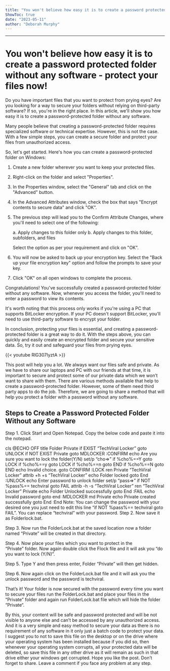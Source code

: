 ```yaml
---
title: "You won't believe how easy it is to create a password protected folder without any software - protect your files now!"
ShowToc: true 
date: "2023-05-11"
author: "Deborah Murphy"
---
```

*****
# You won't believe how easy it is to create a password protected folder without any software - protect your files now!

Do you have important files that you want to protect from prying eyes? Are you looking for a way to secure your folders without relying on third-party software? If so, you're in the right place. In this article, we'll show you how easy it is to create a password-protected folder without any software. 

Many people believe that creating a password-protected folder requires specialized software or technical expertise. However, this is not the case. With a few simple steps, you can create a secure folder and protect your files from unauthorized access. 

So, let's get started. Here's how you can create a password-protected folder on Windows:

1. Create a new folder wherever you want to keep your protected files.

2. Right-click on the folder and select "Properties". 

3. In the Properties window, select the "General" tab and click on the "Advanced" button. 

4. In the Advanced Attributes window, check the box that says "Encrypt contents to secure data" and click "OK". 

5. The previous step will lead you to the Confirm Attribute Changes, where you'll need to select one of the following:
    
    a. Apply changes to this folder only
    b. Apply changes to this folder, subfolders, and files

    Select the option as per your requirement and click on "OK". 

6. You will now be asked to back up your encryption key. Select the "Back up your file encryption key" option and follow the prompts to save your key. 

7. Click "OK" on all open windows to complete the process.

Congratulations! You've successfully created a password-protected folder without any software. Now, whenever you access the folder, you'll need to enter a password to view its contents. 

It's worth noting that this process only works if you're using a PC that supports BitLocker encryption. If your PC doesn't support BitLocker, you'll need to use third-party software to encrypt your folder. 

In conclusion, protecting your files is essential, and creating a password-protected folder is a great way to do it. With the steps above, you can quickly and easily create an encrypted folder and secure your sensitive data. So, try it out and safeguard your files from prying eyes.

{{< youtube RlG307IyztA >}} 



This post will help you a lot. We always want our files safe and private. As we have to share our laptops and PC with our friends at that time, it is important to secure and protect some of our private data which we won’t want to share with them. There are various methods available that help to create a password-protected folder. However, some of them need third party apps to do the job. Therefore, we are going to share a method that will help you protect a folder with a password without any software.

 
## Steps to Create a Password Protected Folder Without any Software


Step 1. Click Start and Open Notepad. Copy the below code and paste it into the notepad.

cls @ECHO OFF title Folder Private if EXIST “TechViral Locker” goto UNLOCK if NOT EXIST Private goto MDLOCKER :CONFIRM echo Are you sure you want to lock the folder(Y/N) set/p “cho=>” if %cho%==Y goto LOCK if %cho%==y goto LOCK if %cho%==n goto END if %cho%==N goto END echo Invalid choice. goto CONFIRM :LOCK ren Private “TechViral Locker” attrib +h +s “TechViral Locker” echo Folder locked goto End :UNLOCK echo Enter password to unlock folder set/p “pass=>” if NOT %pass%== techviral goto FAIL attrib -h -s “TechViral Locker” ren “TechViral Locker” Private echo Folder Unlocked successfully goto End :FAIL echo Invalid password goto end :MDLOCKER md Private echo Private created successfully goto End :End
Note: You can change the password with your desired one you just need to edit this line “if NOT %pass%== techviral goto FAIL”. You can replace “techviral” with your password.
Step 2. Now save it as Folderlock.bat.

Step 3. Now run the FolderLock.bat at the saved location now a folder named “Private” will be created in that directory.

Step 4. Now place your files which you want to protect in the “Private” folder. Now again double click the Flock file and it will ask you “do you want to lock (Y/N)”.

Step 5. Type Y and then press enter, Folder “Private” will then get hidden.

Step 6. Now again click on the FolderLock.bat file and it will ask you the unlock password and the password is techviral.

That’s it! Your folder is now secured with the password every time you want to secure your files run the FolderLock.bat and place your files in the “Private” folder and again run FolderLock.bat file which will hide the folder “Private“.

By this, your content will be safe and password protected and will be not visible to anyone else and can’t be accessed by any unauthorized access. And it is a very simple and easy method to secure your data as there is no requirement of any software in it only just a batch code to protect your data.
I suggest you to not to save this file on the desktop or on the drive where your operating system has been installed because if you did so, then whenever your operating system corrupts, all your protected data will be deleted, so save this file in any other drive as it will remain as such in that drive either your windows get corrupted.
Hope you like the post. Don’t forget to share. Leave a comment if you face any problem at any step.




